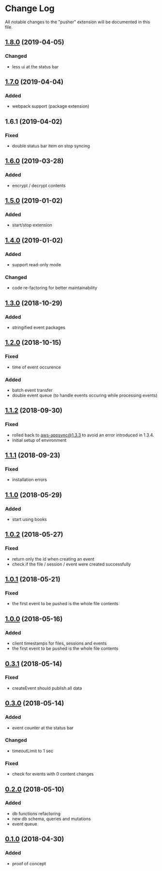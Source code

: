 # Change Log

All notable changes to the "pusher" extension will be documented in this file.

## [1.8.0](https://github.com/anemomazomata/pusher/releases/tag/v1.8.0) (2019-04-05)

### Changed

- less ui at the status bar

## [1.7.0](https://github.com/anemomazomata/pusher/releases/tag/v1.7.0) (2019-04-04)

### Added

- webpack support (package extension)

## 1.6.1 (2019-04-02)

### Fixed

- double status bar item on stop syncing

## [1.6.0](https://github.com/anemomazomata/pusher/releases/tag/v1.6.0) (2019-03-28)

### Added

- encrypt / decrypt contents

## [1.5.0](https://github.com/anemomazomata/pusher/releases/tag/v1.5.0) (2019-01-02)

### Added

- start/stop extension

## [1.4.0](https://github.com/anemomazomata/pusher/releases/tag/v1.4.0) (2019-01-02)

### Added

- support read-only mode

### Changed

- code re-factoring for better maintainability

## [1.3.0](https://github.com/anemomazomata/pusher/releases/tag/v1.3.0) (2018-10-29)

### Added

- stringified event packages

## [1.2.0](https://github.com/anemomazomata/pusher/releases/tag/1.2.0) (2018-10-15)

### Fixed

- time of event occurence

### Added

- batch event transfer
- double event queue (to handle events occuring while processing events)

## [1.1.2](https://github.com/anemomazomata/pusher/releases/tag/1.1.2) (2018-09-30)

### Fixed

- rolled back to aws-appsync@1.3.3 to avoid an error introduced in 1.3.4.
- initial setup of environment

## [1.1.1](https://github.com/anemomazomata/pusher/releases/tag/1.0.0) (2018-09-23)

### Fixed

- installation errors

## [1.1.0](https://github.com/anemomazomata/pusher/releases/tag/1.0.0) (2018-05-29)

### Added

- start using books

## [1.0.2](https://github.com/anemomazomata/pusher/releases/tag/1.0.0) (2018-05-27)

### Fixed

- return only the id when creating an event
- check if the file / session / event were created successfully

## [1.0.1](https://github.com/anemomazomata/pusher/releases/tag/1.0.0) (2018-05-21)

### Fixed

- the first event to be pushed is the whole file contents

## [1.0.0](https://github.com/anemomazomata/pusher/releases/tag/1.0.0) (2018-05-16)

### Added

- client timestamps for files, sessions and events
- the first event to be pushed is the whole file contents

## [0.3.1](https://github.com/anemomazomata/pusher/releases/tag/0.3.1) (2018-05-14)

### Fixed

- createEvent should publish all data

## [0.3.0](https://github.com/anemomazomata/pusher/releases/tag/0.3.0) (2018-05-14)

### Added

- event counter at the status bar

### Changed

- timeoutLimit to 1 sec

### Fixed

- check for events with 0 content changes

## [0.2.0](https://github.com/anemomazomata/pusher/releases/tag/0.2.0) (2018-05-10)

### Added

- db functions refactoring
- new db schema, queries and mutations
- event queue

## [0.1.0](https://github.com/anemomazomata/pusher/releases/tag/v0.1.0-alpha) (2018-04-30)

### Added

- proof of concept
